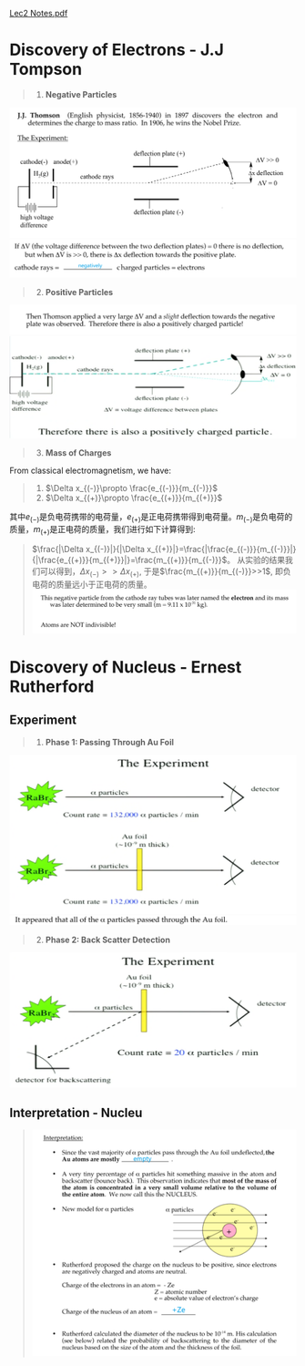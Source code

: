 [Lec2 Notes.pdf](https://www.yuque.com/attachments/yuque/0/2022/pdf/12393765/1662470994131-6c88c318-e0f0-433c-ad9b-5aeeb92617bd.pdf)

# Discovery of Electrons - J.J Tompson
> 1. **Negative Particles**
> 
![image.png](./Atom_Structure.assets/20231104_2246397428.png)![image.png](./Atom_Structure.assets/20231104_2246409019.png)
> 2. **Positive Particles**
> 
![image.png](./Atom_Structure.assets/20231104_2246409748.png)![image.png](./Atom_Structure.assets/20231104_2246429368.png)
> 3. **Mass of Charges**
> 
From classical electromagnetism, we have:
> 1.  $\Delta x_{(-)}\propto \frac{e_{(-)}}{m_{(-)}}$
> 2. $\Delta x_{(+)}\propto \frac{e_{(+)}}{m_{(+)}}$
> 
其中$e_{(-)}$是负电荷携带的电荷量，$e_{(+)}$是正电荷携带得到电荷量。$m_{(-)}$是负电荷的质量，$m_{(+)}$是正电荷的质量，我们进行如下计算得到:
> $\frac{|\Delta x_{(-)}|}{|\Delta x_{(+)}|}=\frac{|\frac{e_{(-)}}{m_{(-)}}|}{|\frac{e_{(+)}}{m_{(+)}}|}=\frac{m_{(+)}}{m_{(-)}}$。
> 从实验的结果我们可以得到，$\Delta x_{(-)}>>\Delta x_{(+)}$, 于是$\frac{m_{(+)}}{m_{(-)}}>>1$, 即负电荷的质量远小于正电荷的质量。
> ![image.png](./Atom_Structure.assets/20231104_2246424556.png)



# Discovery of Nucleus - Ernest Rutherford
## Experiment
> 1. **Phase 1: Passing Through Au Foil**
> 
![image.png](./Atom_Structure.assets/20231104_2246483839.png)![image.png](./Atom_Structure.assets/20231104_2246488497.png)
> 2. **Phase 2: Back Scatter Detection**
> 
![image.png](./Atom_Structure.assets/20231104_2246493994.png)



## Interpretation - Nucleu
> ![image.png](./Atom_Structure.assets/20231104_2246537544.png)



